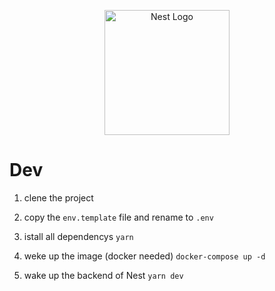 <p align="center">
  <a href="http://nestjs.com/" target="blank"><img src="https://nestjs.com/img/logo-small.svg" width="200" alt="Nest Logo" /></a>
</p>


# Dev

1.  clene the project

2.  copy the ```env.template``` file and rename to ```.env```

3.  istall all dependencys ```yarn```

4. weke up the image (docker needed) ```docker-compose up -d```

5. wake up the backend of Nest ```yarn dev```
